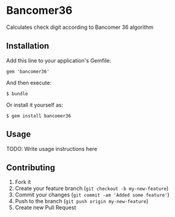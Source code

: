 # Bancomer36

Calculates check digit according to Bancomer 36 algorithm

## Installation

Add this line to your application's Gemfile:

    gem 'bancomer36'

And then execute:

    $ bundle

Or install it yourself as:

    $ gem install bancomer36

## Usage

TODO: Write usage instructions here

## Contributing

1. Fork it
2. Create your feature branch (`git checkout -b my-new-feature`)
3. Commit your changes (`git commit -am 'Added some feature'`)
4. Push to the branch (`git push origin my-new-feature`)
5. Create new Pull Request

